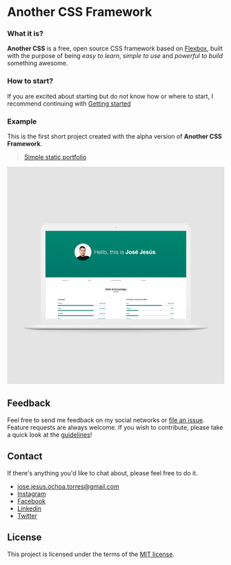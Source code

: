 # Another CSS Framework

### What it is?

**Another CSS** is a free, open source CSS framework based on [Flexbox](https://developer.mozilla.org/en-US/docs/Glossary/Flexbox), built with the purpose of being *easy to learn*, *simple to use* and *powerful to build* something awesome.


### How to start?

If you are excited about starting but do not know how or where to start, I recommend continuing with [Getting started](/getting-started/introduction)


### Example

This is the first short project created with the alpha version of **Another CSS Framework**.

> [Simple static portfolio](https://josejesusochoatorres.github.io/portfolio/)

![Portfolio](https://raw.githubusercontent.com/JoseJesusOchoaTorres/Files/master/readme-image.png "Portfolio")


## Feedback

Feel free to send me feedback on my social networks or [file an issue](https://github.com/JoseJesusOchoaTorres/another-css/issues/new). Feature requests are always welcome. If you wish to contribute, please take a quick look at the [guidelines](./CONTRIBUTING.md)!


## Contact

If there's anything you'd like to chat about, please feel free to do it.

* [jose.jesus.ochoa.torres@gmail.com](mailto:jose.jesus.ochoa.torres@gmail.com)
* [Instagram](https://www.instagram.com/)
* [Facebook](https://www.facebook.com/jose.jesus.ochoa.torres)
* [Linkedin](https://www.linkedin.com/in/octojose/)
* [Twitter](https://twitter.com/jjot93)


## License

This project is licensed under the terms of the [MIT license](./LICENSE.md).